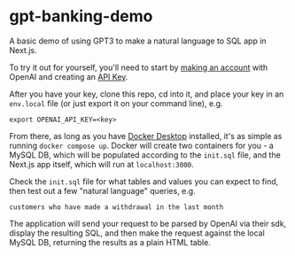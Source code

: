 # gpt-banking-demo
A basic demo of using GPT3 to make a natural language to SQL app in Next.js.

To try it out for yourself, you'll need to start by [making an account](https://beta.openai.com/signup) with OpenAI and creating an [API Key](https://beta.openai.com/account/api-keys).

After you have your key, clone this repo, cd into it, and place your key in an `env.local` file (or just export it on your command line), e.g. 

```
export OPENAI_API_KEY=<key>
```

From there, as long as you have [Docker Desktop](https://www.docker.com/products/docker-desktop/) installed, it's as simple as running `docker compose up`. Docker will create two containers for you - a MySQL DB, which will be populated according to the `init.sql` file, and the Next.js app itself, which will run at `localhost:3000`. 

Check the `init.sql` file for what tables and values you can expect to find, then test out a few "natural language" queries, e.g.

```
customers who have made a withdrawal in the last month
```

The application will send your request to be parsed by OpenAI via their sdk, display the resulting SQL, and then make the request against the local MySQL DB, returning the results as a plain HTML table.
